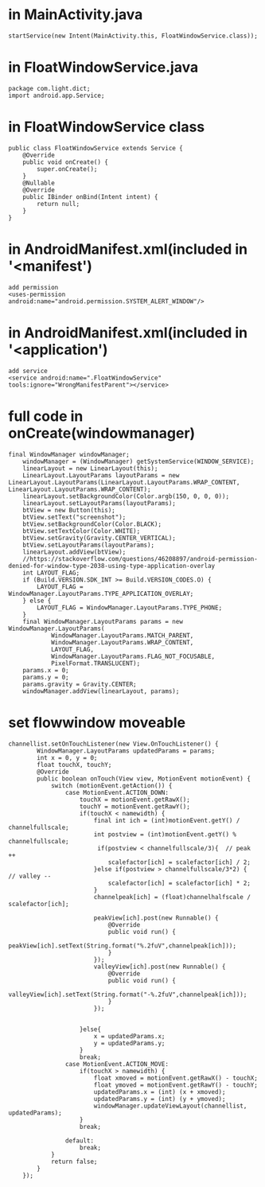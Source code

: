 # in MainActivity.java
    startService(new Intent(MainActivity.this, FloatWindowService.class));
# in FloatWindowService.java
    package com.light.dict;
    import android.app.Service;
# in FloatWindowService class
    public class FloatWindowService extends Service {
        @Override
        public void onCreate() {
            super.onCreate();
        }
        @Nullable
        @Override
        public IBinder onBind(Intent intent) {
            return null;
        }
    }
# in AndroidManifest.xml(included in '<manifest')
    add permission
    <uses-permission android:name="android.permission.SYSTEM_ALERT_WINDOW"/>

# in AndroidManifest.xml(included in '<application')
    add service
    <service android:name=".FloatWindowService" tools:ignore="WrongManifestParent"></service>
# full code in onCreate(windowmanager)
    final WindowManager windowManager;
        windowManager = (WindowManager) getSystemService(WINDOW_SERVICE);
        linearLayout = new LinearLayout(this);
        LinearLayout.LayoutParams layoutParams = new LinearLayout.LayoutParams(LinearLayout.LayoutParams.WRAP_CONTENT, LinearLayout.LayoutParams.WRAP_CONTENT);
        linearLayout.setBackgroundColor(Color.argb(150, 0, 0, 0));
        linearLayout.setLayoutParams(layoutParams);
        btView = new Button(this);
        btView.setText("screenshot");
        btView.setBackgroundColor(Color.BLACK);
        btView.setTextColor(Color.WHITE);
        btView.setGravity(Gravity.CENTER_VERTICAL);
        btView.setLayoutParams(layoutParams);
        linearLayout.addView(btView);
        //https://stackoverflow.com/questions/46208897/android-permission-denied-for-window-type-2038-using-type-application-overlay
        int LAYOUT_FLAG;
        if (Build.VERSION.SDK_INT >= Build.VERSION_CODES.O) {
            LAYOUT_FLAG = WindowManager.LayoutParams.TYPE_APPLICATION_OVERLAY;
        } else {
            LAYOUT_FLAG = WindowManager.LayoutParams.TYPE_PHONE;
        }
        final WindowManager.LayoutParams params = new WindowManager.LayoutParams(
                WindowManager.LayoutParams.MATCH_PARENT,
                WindowManager.LayoutParams.WRAP_CONTENT,
                LAYOUT_FLAG,
                WindowManager.LayoutParams.FLAG_NOT_FOCUSABLE,
                PixelFormat.TRANSLUCENT);
        params.x = 0;
        params.y = 0;
        params.gravity = Gravity.CENTER;
        windowManager.addView(linearLayout, params);

# set flowwindow moveable 
    channellist.setOnTouchListener(new View.OnTouchListener() {
            WindowManager.LayoutParams updatedParams = params;
            int x = 0, y = 0;
            float touchX, touchY;
            @Override
            public boolean onTouch(View view, MotionEvent motionEvent) {
                switch (motionEvent.getAction()) {
                    case MotionEvent.ACTION_DOWN:
                        touchX = motionEvent.getRawX();
                        touchY = motionEvent.getRawY();
                        if(touchX < namewidth) {
                            final int ich = (int)motionEvent.getY() / channelfullscale;
                            int postview = (int)motionEvent.getY() % channelfullscale;
                             if(postview < channelfullscale/3){  // peak ++
                                scalefactor[ich] = scalefactor[ich] / 2;
                            }else if(postview > channelfullscale/3*2) {   // valley --
                                scalefactor[ich] = scalefactor[ich] * 2;
                            }
                            channelpeak[ich] = (float)channelhalfscale / scalefactor[ich];

                            peakView[ich].post(new Runnable() {
                                @Override
                                public void run() {
                                    peakView[ich].setText(String.format("%.2fuV",channelpeak[ich]));
                                }
                            });
                            valleyView[ich].post(new Runnable() {
                                @Override
                                public void run() {
                                    valleyView[ich].setText(String.format("-%.2fuV",channelpeak[ich]));
                                }
                            });


                        }else{
                            x = updatedParams.x;
                            y = updatedParams.y;
                        }
                        break;
                    case MotionEvent.ACTION_MOVE:
                        if(touchX > namewidth) {
                            float xmoved = motionEvent.getRawX() - touchX;
                            float ymoved = motionEvent.getRawY() - touchY;
                            updatedParams.x = (int) (x + xmoved);
                            updatedParams.y = (int) (y + ymoved);
                            windowManager.updateViewLayout(channellist, updatedParams);
                        }
                        break;

                    default:
                        break;
                }
                return false;
            }
        });